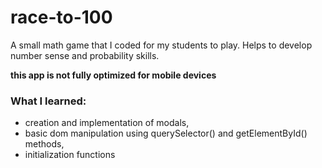 # race-to-100
A small math game that I coded for my students to play. Helps to develop number sense and probability skills.

**this app is not fully optimized for mobile devices**

### What I learned:
- creation and implementation of modals,
- basic dom manipulation using querySelector() and getElementById() methods,
- initialization functions
